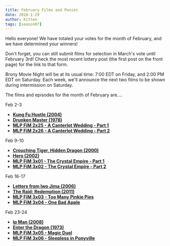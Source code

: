 ```yaml
---
title: February Films and Ponies
date: 2018-1-29
author: Kitten
tags: [season07]
---
```


Hello everyone!  We have totaled your votes for the month of February, and we have determined your winners!

Don't forget, you can still submit films for selection in March's vote until February 3rd!  Check the most recent lottery post (the first post on the front page) for the link to that form.

Brony Movie Night will be at its usual time: 7:00 EDT on Friday, and 2:00 PM EDT on Saturday.  Each week, we'll announce the next two films to be shown during intermission on Saturday.

The films and episodes for the month of February are....

Feb 2-3
-	**[Kung Fu Hustle (2004)][m1]**
-	**[Drunken Master (1978)][m2]**
-	**[MLP FiM 2x25 - A Canterlot Wedding - Part 1][p1]**
-	**[MLP FiM 2x26 - A Canterlot Wedding - Part 2][p2]**

Feb 9-10
-	**[Crouching Tiger, Hidden Dragon (2000)][m3]**
-	**[Hero (2002)][m4]**
-	**[MLP FiM 3x01 - The Crystal Empire - Part 1][p3]**
-	**[MLP FiM 3x02 - The Crystal Empire - Part 2][p4]**

Feb 16-17
-	**[Letters from Iwo Jima (2006)][m5]**
-	**[The Raid: Redemption (2011)][m6]**
-	**[MLP FiM 3x03 - Too Many Pinkie Pies][p5]**
-	**[MLP FiM 3x04 - One Bad Apple][p6]**

Feb 23-24
-	**[Ip Man (2008)][m7]**
-	**[Enter the Dragon (1973)][m8]**
-	**[MLP FiM 3x05 - Magic Duel][p7]**
-	**[MLP FiM 3x06 - Sleepless in Ponyville][p8]**

[m1]: http://www.imdb.com/title/tt0373074/
[m2]: http://www.imdb.com/title/tt0080179/
[m3]: http://www.imdb.com/title/tt0190332/
[m4]: http://www.imdb.com/title/tt0299977/
[m5]: http://www.imdb.com/title/tt0498380/
[m6]: http://www.imdb.com/title/tt1899353/
[m7]: http://www.imdb.com/title/tt1220719/
[m8]: http://www.imdb.com/title/tt0070034/
[p1]: http://www.imdb.com/title/tt2303843/
[p2]: http://www.imdb.com/title/tt2303845/
[p3]: http://www.imdb.com/title/tt2230398/
[p4]: http://www.imdb.com/title/tt2369080/
[p5]: http://www.imdb.com/title/tt2474840/
[p6]: http://www.imdb.com/title/tt2479822/
[p7]: http://www.imdb.com/title/tt2477184/
[p8]: http://www.imdb.com/title/tt2479830/
